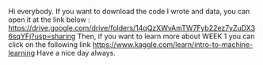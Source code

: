 Hi everybody.
If you want to download the code I wrote and data, you can open it at the link below :
https://drive.google.com/drive/folders/14qQzXWvAmTW7Fyb22ez7yZuDX36sqYFj?usp=sharing 
Then, if you want to learn more about WEEK 1 you can click on the following link 
https://www.kaggle.com/learn/intro-to-machine-learning
Have a nice day always.
